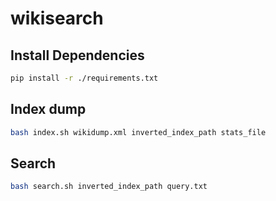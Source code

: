 # wikisearch

## Install Dependencies

```bash
pip install -r ./requirements.txt
```


## Index dump
```bash
bash index.sh wikidump.xml inverted_index_path stats_file
```

## Search
```bash
bash search.sh inverted_index_path query.txt
```

